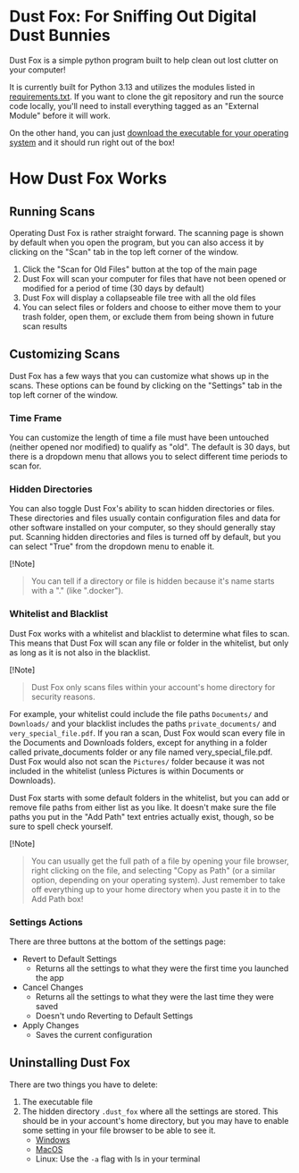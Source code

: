 # Dust Fox: For Sniffing Out Digital Dust Bunnies
Dust Fox is a simple python program built to help clean out lost clutter on your computer!

It is currently built for Python 3.13 and utilizes the modules listed in [requirements.txt](./requirements.txt). If you want to clone the git repository and run the source code locally, you'll need to install everything tagged as an "External Module" before it will work.

On the other hand, you can just [download the executable for your operating system](./executables/) and it should run right out of the box!

# How Dust Fox Works
## Running Scans
Operating Dust Fox is rather straight forward. The scanning page is shown by default when you open the program, but you can also access it by clicking on the "Scan" tab in the top left corner of the window.

1. Click the "Scan for Old Files" button at the top of the main page
2. Dust Fox will scan your computer for files that have not been opened or modified for a period of time (30 days by default)
3. Dust Fox will display a collapseable file tree with all the old files
4. You can select files or folders and choose to either move them to your trash folder, open them, or exclude them from being shown in future scan results

## Customizing Scans
Dust Fox has a few ways that you can customize what shows up in the scans. These options can be found by clicking on the "Settings" tab in the top left corner of the window.

### Time Frame
You can customize the length of time a file must have been untouched (neither opened nor modified) to qualify as "old". The default is 30 days, but there is a dropdown menu that allows you to select different time periods to scan for.

### Hidden Directories
You can also toggle Dust Fox's ability to scan hidden directories or files. These directories and files usually contain configuration files and data for other software installed on your computer, so they should generally stay put. Scanning hidden directories and files is turned off by default, but you can select "True" from the dropdown menu to enable it.

[!Note]
> You can tell if a directory or file is hidden because it's name starts with a "." (like ".docker"). 

### Whitelist and Blacklist
Dust Fox works with a whitelist and blacklist to determine what files to scan. This means that Dust Fox will scan any file or folder in the whitelist, but only as long as it is not also in the blacklist.

[!Note]
> Dust Fox only scans files within your account's home directory for security reasons.

For example, your whitelist could include the file paths `Documents/` and `Downloads/` and your blacklist includes the paths `private_documents/` and `very_special_file.pdf`. If you ran a scan, Dust Fox would scan every file in the Documents and Downloads folders, except for anything in a folder called private_documents folder or any file named very_special_file.pdf. Dust Fox would also not scan the `Pictures/` folder because it was not included in the whitelist (unless Pictures is within Documents or Downloads).

Dust Fox starts with some default folders in the whitelist, but you can add or remove file paths from either list as you like. It doesn't make sure the file paths you put in the "Add Path" text entries actually exist, though, so be sure to spell check yourself.

[!Note]
> You can usually get the full path of a file by opening your file browser, right clicking on the file, and selecting "Copy as Path" (or a similar option, depending on your operating system). Just remember to take off everything up to your home directory when you paste it in to the Add Path box!

### Settings Actions
There are three buttons at the bottom of the settings page:
- Revert to Default Settings
    - Returns all the settings to what they were the first time you launched the app
- Cancel Changes
    - Returns all the settings to what they were the last time they were saved 
    - Doesn't undo Reverting to Default Settings
- Apply Changes
    - Saves the current configuration

## Uninstalling Dust Fox
There are two things you have to delete:
1. The executable file
2. The hidden directory `.dust_fox` where all the settings are stored. This should be in your account's home directory, but you may have to enable some setting in your file browser to be able to see it.
    - [Windows](https://support.microsoft.com/en-us/windows/file-explorer-in-windows-ef370130-1cca-9dc5-e0df-2f7416fe1cb1)
    - [MacOS](https://discussions.apple.com/thread/7581737?sortBy=rank)
    - Linux: Use the `-a` flag with ls in your terminal
